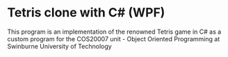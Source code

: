 # Tetris clone with C# (WPF)
This program is an implementation of the renowned Tetris game in C# as a custom program for the COS20007 unit - Object Oriented Programming at Swinburne University of Technology
